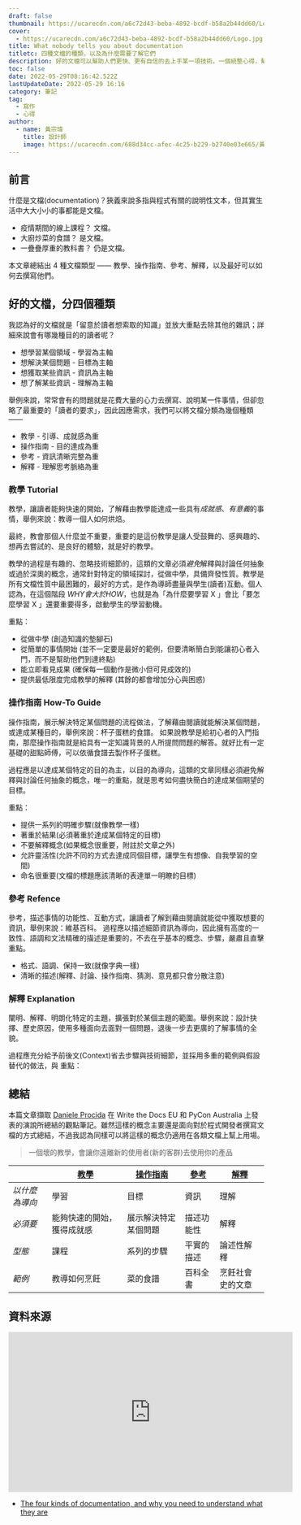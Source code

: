 ```yaml
---
draft: false
thumbnail: https://ucarecdn.com/a6c72d43-beba-4892-bcdf-b58a2b44dd60/Logo.jpg
cover:
  - https://ucarecdn.com/a6c72d43-beba-4892-bcdf-b58a2b44dd60/Logo.jpg
title: What nobody tells you about documentation
titletc: 四種文檔的種類，以及為什麼需要了解它們
description: 好的文檔可以幫助人們更快、更有自信的去上手某一項技術。一個統整心得，幫助你理解文檔可以被拆分為 4 個種類，並且如何更好的整理、傳遞你的知識和想法。
toc: false
date: 2022-05-29T08:16:42.522Z
lastUpdateDate: 2022-05-29 16:16
category: 筆記
tag:
  - 寫作
  - 心得
author:
  - name: 黃宗瑋
    title: 設計師
    image: https://ucarecdn.com/688d34cc-afec-4c25-b229-b2740e03e665/黃宗瑋-頭像.jpg
---
```

## 前言
什麼是文檔(documentation)？狹義來說多指與程式有關的說明性文本，但其實生活中大大小小的事都能是文檔。

* 疫情期間的線上課程？ 文檔。<br>
* 大廚炒菜的食譜？ 是文檔。<br>
* 一疊疊厚重的教科書？ 仍是文檔。

本文章總結出 4 種文檔類型 —— 教學、操作指南、參考、解釋，以及最好可以如何去撰寫他們。


## 好的文檔，分四個種類
我認為好的文檔就是「留意於讀者想索取的知識」並放大重點去除其他的雜訊；詳細來說會有哪幾種目的的讀者呢？

* 想學習某個領域 - 學習為主軸
* 想解決某個問題 - 目標為主軸
* 想獲取某些資訊 - 資訊為主軸
* 想了解某些資訊 - 理解為主軸

舉例來說，常常會有的問題就是花費大量的心力去撰寫、說明某一件事情，但卻忽略了最重要的「讀者的要求」，因此因應需求，我們可以將文檔分類為幾個種類 ——

* 教學 - 引導、成就感為重
* 操作指南 - 目的達成為重
* 參考 - 資訊清晰完整為重
* 解釋 - 理解思考脈絡為重

### 教學 Tutorial
教學，讓讀者能夠快速的開始，了解藉由教學能達成一些具有*成就感*、*有意義*的事情，舉例來說：教導一個人如何烘焙。

最終，教會那個人什麼並不重要，重要的是這份教學是讓人受鼓舞的、感興趣的、想再去嘗試的、是良好的體驗，就是好的教學。

教學的過程是有趣的、忽略技術細節的，這類的文章必須*避免*解釋與討論任何抽象或過於深奧的概念，通常針對特定的領域探討，從做中學，具備齊發性質。教學是所有文檔性質中最困難的，最好的方式，是作為導師盡量與學生(讀者)互動。個人認為，在這個階段 *WHY會大於HOW*，也就是為「為什麼要學習 X 」會比「要怎麼學習 X 」還要重要得多，啟動學生的學習動機。

重點：
* 從做中學 (創造知識的墊腳石)
* 從簡單的事情開始 (並不一定要是最好的範例，但要清晰簡白到能讓初心者入門，而不是幫助他們到達終點)
* 能立即看見成果 (確保每一個動作是微小但可見成效的)
* 提供最低限度完成教學的解釋 (其餘的都會增加分心與困惑)

### 操作指南 How-To Guide

操作指南，展示解決特定某個問題的流程做法，了解藉由閱讀就能解決某個問題，或達成某種目的，舉例來說：杯子蛋糕的食譜。
如果說教學是給初心者的入門指南，那麼操作指南就是給具有一定知識背景的人所提問問題的解答。就好比有一定基礎的甜點師傅，可以依循食譜去製作杯子蛋糕。

過程應是以達成某個特定的目的為主，以目的為導向，這類的文章同樣必須避免解釋與討論任何抽象的概念，唯一的重點，就是思考如何盡快簡白的達成某個期望的目標。

重點：
* 提供一系列的明確步驟(就像教學一樣)
* 著重於結果(必須著重於達成某個特定的目標)
* 不要解釋概念(如果概念很重要，附註於文章之外)
* 允許靈活性(允許不同的方式去達成同個目標，讓學生有想像、自我學習的空間)
* 命名很重要(文檔的標題應該清晰的表達單一明瞭的目標)


### 參考 Refence
參考，描述事情的功能性、互動方式，讓讀者了解到藉由閱讀就能從中獲取想要的資訊，舉例來說：維基百科。
過程應以描述細節資訊為導向，因此擁有高度的一致性、語調和文法精確的描述是重要的，不去在乎基本的概念、步驟，嚴肅且直擊重點。

* 格式、語調、保持一致(就像字典一樣)
* 清晰的描述(解釋、討論、操作指南、猜測、意見都只會分散注意)

### 解釋 Explanation
闡明、解釋、明朗化特定的主題，擴張對於某個主題的範圍。舉例來說：設計抉擇、歷史原因，使用多種面向去面對一個問題，退後一步去更廣的了解事情的全貌。

過程應充分給予前後文(Context)省去步驟與技術細節，並採用多重的範例與假設替代的做法，與
重點：


## 總結

本篇文章擷取 [Daniele Procida](https://twitter.com/evildmp) 在 Write the Docs EU 和 PyCon Australia 上發表的演說所總結的觀點筆記。雖然這樣的概念主要還是面向對於程式開發者撰寫文檔的方式總結，不過我認為同樣可以將這樣的概念仍適用在各類文檔上幫上用場。

> 一個壞的教學，會讓你遠離新的使用者(新的客群)去使用你的產品

|               | [教學](https://documentation.divio.com/tutorials/#tutorials) | [操作指南](https://documentation.divio.com/how-to-guides/#how-to) | [參考](https://documentation.divio.com/reference/#reference) | [解釋](https://documentation.divio.com/explanation/#explanation) |
| ------------- | ----------------------------------------------------------------- | ---------------------------------------------------------------------- | ----------------------------------------------------------------- | ----------------------------------------------------------------------- |
| _以什麼為導向_ | 學習                                                          | 目標                                                                 | 資訊                                                       | 理解                                                           |
| _必須要_        | 能夠快速的開始，獲得成就感                                 | 展示解決特定某個問題                                   | 描述功能性                                            | 解釋                                                                 |
| _型態_    | 課程                                                          | 系列的步驟                                                      | 平實的描述                                                   | 論述性解釋                                                  |
| _範例_     | 教導如何烹飪                                | 菜的食譜                                             | 百科全書                                 | 烹飪社會史的文章                                   |


## 資料來源


<iframe width="560" height="315" src="https://www.youtube.com/embed/t4vKPhjcMZg" title="YouTube video player" frameborder="0" allow="accelerometer; autoplay; clipboard-write; encrypted-media; gyroscope; picture-in-picture" allowfullscreen></iframe>

* [The four kinds of documentation, and why you need to understand what they are](https://www.writethedocs.org/videos/eu/2017/the-four-kinds-of-documentation-and-why-you-need-to-understand-what-they-are-daniele-procida/)